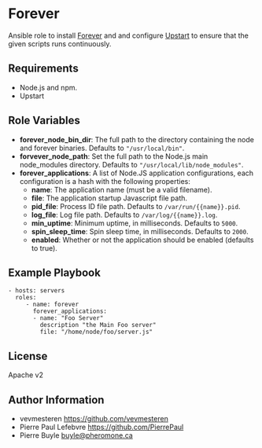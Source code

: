 Forever
=======

Ansible role to install [Forever](https://github.com/nodejitsu/forever) and and configure
[Upstart](http://upstart.ubuntu.com/) to ensure that the given scripts runs continuously.

Requirements
------------

- Node.js and npm.
- Upstart

Role Variables
--------------

- **forever_node_bin_dir**: The full path to the directory containing the node and forever binaries. Defaults to
  `"/usr/local/bin"`.
- **forvever_node_path**: Set the full path to the Node.js main node_modules directory. Defaults to
  `"/usr/local/lib/node_modules"`.
- **forever_applications**: A list of Node.JS application configurations, each configuration is a hash with the
  following properties:
    - **name**: The application name (must be a valid filename).
    - **file**: The application startup Javascript file path.
    - **pid_file**: Process ID file path. Defaults to `/var/run/{{name}}.pid`.
    - **log_file**: Log file path. Defaults to `/var/log/{{name}}.log`.
    - **min_uptime**: Minimum uptime, in milliseconds. Defaults to `5000`.
    - **spin_sleep_time**: Spin sleep time, in milliseconds. Defaults to `2000`.
    - **enabled**:  Whether or not the application should be enabled (defaults to true).

Example Playbook
-------------------------

    - hosts: servers
      roles:
         - name: forever
           forever_applications:
           - name: "Foo Server"
             description "the Main Foo server"
             file: "/home/node/foo/server.js"

License
-------

Apache v2

Author Information
------------------

- vevmesteren <https://github.com/vevmesteren>
- Pierre Paul Lefebvre <https://github.com/PierrePaul>
- Pierre Buyle <buyle@pheromone.ca>
